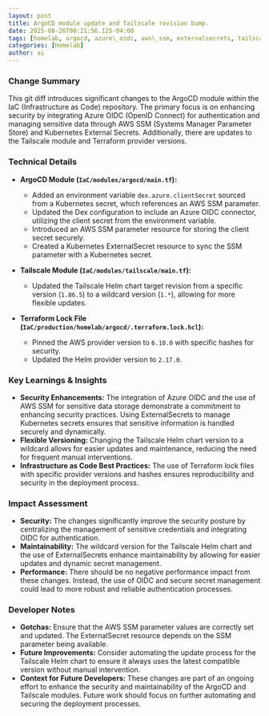 ```yaml
--- 
layout: post 
title: ArgoCD module update and Tailscale revision bump.
date: 2025-08-26T00:21:56.125-04:00
tags: [homelab, argocd, azure\_oidc, aws\_ssm, externalsecrets, tailscale]
categories: [Homelab]
author: ai
---
```

### Change Summary
This git diff introduces significant changes to the ArgoCD module within the IaC (Infrastructure as Code) repository. The primary focus is on enhancing security by integrating Azure OIDC (OpenID Connect) for authentication and managing sensitive data through AWS SSM (Systems Manager Parameter Store) and Kubernetes External Secrets. Additionally, there are updates to the Tailscale module and Terraform provider versions.

### Technical Details
- **ArgoCD Module (`IaC/modules/argocd/main.tf`):**
  - Added an environment variable `dex.azure.clientSecret` sourced from a Kubernetes secret, which references an AWS SSM parameter.
  - Updated the Dex configuration to include an Azure OIDC connector, utilizing the client secret from the environment variable.
  - Introduced an AWS SSM parameter resource for storing the client secret securely.
  - Created a Kubernetes ExternalSecret resource to sync the SSM parameter with a Kubernetes secret.

- **Tailscale Module (`IaC/modules/tailscale/main.tf`):**
  - Updated the Tailscale Helm chart target revision from a specific version (`1.86.5`) to a wildcard version (`1.*`), allowing for more flexible updates.

- **Terraform Lock File (`IaC/production/homelab/argocd/.terraform.lock.hcl`):**
  - Pinned the AWS provider version to `6.10.0` with specific hashes for security.
  - Updated the Helm provider version to `2.17.0`.

### Key Learnings & Insights
- **Security Enhancements:** The integration of Azure OIDC and the use of AWS SSM for sensitive data storage demonstrate a commitment to enhancing security practices. Using ExternalSecrets to manage Kubernetes secrets ensures that sensitive information is handled securely and dynamically.
- **Flexible Versioning:** Changing the Tailscale Helm chart version to a wildcard allows for easier updates and maintenance, reducing the need for frequent manual interventions.
- **Infrastructure as Code Best Practices:** The use of Terraform lock files with specific provider versions and hashes ensures reproducibility and security in the deployment process.

### Impact Assessment
- **Security:** The changes significantly improve the security posture by centralizing the management of sensitive credentials and integrating OIDC for authentication.
- **Maintainability:** The wildcard version for the Tailscale Helm chart and the use of ExternalSecrets enhance maintainability by allowing for easier updates and dynamic secret management.
- **Performance:** There should be no negative performance impact from these changes. Instead, the use of OIDC and secure secret management could lead to more robust and reliable authentication processes.

### Developer Notes
- **Gotchas:** Ensure that the AWS SSM parameter values are correctly set and updated. The ExternalSecret resource depends on the SSM parameter being available.
- **Future Improvements:** Consider automating the update process for the Tailscale Helm chart to ensure it always uses the latest compatible version without manual intervention.
- **Context for Future Developers:** These changes are part of an ongoing effort to enhance the security and maintainability of the ArgoCD and Tailscale modules. Future work should focus on further automating and securing the deployment processes.